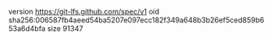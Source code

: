 version https://git-lfs.github.com/spec/v1
oid sha256:006587fb4aeed54ba5207e097ecc182f349a648b3b26ef5ced859b653a6d4bfa
size 91347
